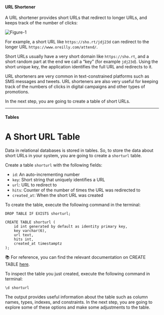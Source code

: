 #### URL Shortener

A URL shortener provides short URLs that redirect to longer URLs, and keeps track of the number of clicks:

![Figure-1](https://www.katacoda.com/embed/orm-haki-benita/postgres-getting-started-tables/assets/url-shortener.png)

For example, a short URL like `https://sho.rt/jdj23d` can redirect to the longer URL `https://www.oreilly.com/attend/`.

Short URLs usually have a very short domain like `https://sho.rt`, and a short random part at the end we call a “key” (for example `jdj23d`). Using the short unique key, the application identifies the full URL and redirects to it.

URL shorteners are very common in text-constrained platforms such as SMS messages and tweets. URL shorteners are also very useful for keeping track of the numbers of clicks in digital campaigns and other types of promotions.

In the next step, you are going to create a table of short URLs.

------------------------------------------------------------------------

#### Tables

A Short URL Table
=================

Data in relational databases is stored in tables. So, to store the data about short URLs in your system, you are going to create a `shorturl` table.

Create a table `shorturl` with the following fields:

-   `id`: An auto-incrementing number
-   `key`: Short string that uniquely identifies a URL
-   `url`: URL to redirect to
-   `hits`: Counter of the number of times the URL was redirected to
-   `created_at`: When the short URL was created

To create the table, execute the following command in the terminal:

    DROP TABLE IF EXISTS shorturl;

    CREATE TABLE shorturl (
        id int generated by default as identity primary key,
        key varchar(6),
        url text,
        hits int,
        created_at timestamptz
    );

📚 For reference, you can find the relevant documentation on CREATE TABLE [here](https://www.postgresql.org/docs/13/sql-createtable.html).

To inspect the table you just created, execute the following command in terminal:

    \d shorturl

The output provides useful information about the table such as column names, types, indexes, and constraints. In the next step, you are going to explore some of these options and make some adjustments to the table.
